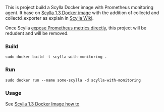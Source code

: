 This is project build a Scylla Docker image with Prometheus monitoring agent.
It base on [Scylla 1.3 Docker image](https://github.com/scylladb/scylla/blob/branch-1.3/docs/docker-hub.md) with the addition of collectd and collectd_exporter as explain in [Scylla Wiki](https://github.com/scylladb/scylla/wiki/Monitor-Scylla-with-Prometheus-and-Grafana#setting-scylla).

Once Scylla [expose Prometheus metrics directly](https://github.com/scylladb/scylla/issues/1280), this project will be redudent and will be removed.

### Build

```
sudo docker build -t scylla-with-monitoring .
```

### Run

```
sudo docker run --name some-scylla -d scylla-with-monitoring
```

### Usage
See [Scylla 1.3 Docker Image how to](https://github.com/scylladb/scylla/blob/branch-1.3/docs/docker-hub.md#how-to-use-this-image)
 
